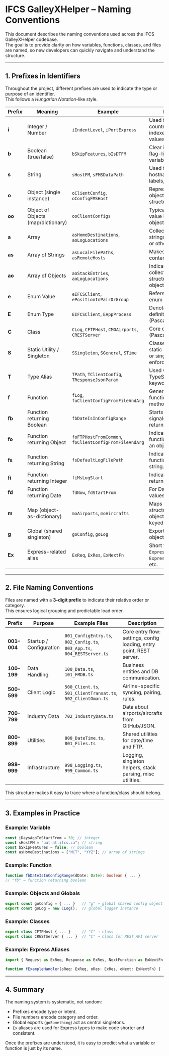 # IFCS GalleyXHelper – Naming Conventions

This document describes the naming conventions used across the IFCS GalleyXHelper codebase.  
The goal is to provide clarity on how variables, functions, classes, and files are named, so new developers can quickly navigate and understand the structure.

---

## 1. Prefixes in Identifiers

Throughout the project, different prefixes are used to indicate the type or purpose of an identifier.  
This follows a _Hungarian Notation_-like style.

| Prefix | Meaning                            | Example                                               | Notes                                                      |
| ------ | ---------------------------------- | ----------------------------------------------------- | ---------------------------------------------------------- |
| **i**  | Integer / Number                   | `iIndentLevel`, `iPortExpress`                        | Used for counters, indexes, numeric values.                |
| **b**  | Boolean (true/false)               | `bSkipFeatures`, `bIsDTFM`                            | Clear indicator of flag-like variables.                    |
| **s**  | String                             | `sHostFM`, `sFMSDataPath`                             | Used for paths, hostnames, labels, etc.                    |
| **o**  | Object (single instance)           | `oClientConfig`, `oConfigFMSHost`                     | Represents an object with structured data.                 |
| **oo** | Object of Objects (map/dictionary) | `ooClientConfigs`                                     | Typically key-value lookup objects.                        |
| **a**  | Array                              | `asHomeDestinations`, `aoLogLocations`                | Collections of strings, objects, or other values.          |
| **as** | Array of Strings                   | `asLocalFilePaths`, `asRemoteHosts`                   | Makes array contents explicit.                             |
| **ao** | Array of Objects                   | `aoStackEntries`, `aoLogLocations`                    | Indicates collection of structured objects.                |
| **e**  | Enum Value                         | `eIFCSClient`, `ePositionInPairOrGroup`               | Refers to specific enum members.                           |
| **E**  | Enum Type                          | `EIFCSClient`, `EAppProcess`                          | Denotes an enum definition (PascalCase).                   |
| **C**  | Class                              | `CLog`, `CFTPHost`, `CMOAirports`, `CRESTServer`      | Core classes (PascalCase).                                 |
| **S**  | Static Utility / Singleton         | `SSingleton`, `SGeneral`, `STime`                     | Classes with only static members or singleton enforcement. |
| **T**  | Type Alias                         | `TPath`, `TClientConfig`, `TResponseJsonParam`        | Used with TypeScript `type` keyword.                       |
| **f**  | Function                           | `fLog`, `foClientConfigFromFileAndArg`                | General-purpose function or method.                        |
| **fb** | Function returning Boolean         | `fbDateIsInConfigRange`                               | Starts with `f` but signals a boolean return.              |
| **fo** | Function returning Object          | `foFTPHostFromCommon`, `foClientConfigFromFileAndArg` | Indicates the function returns an object.                  |
| **fs** | Function returning String          | `fsDefaultLogFilePath`                                | Indicates the function returns a string.                   |
| **fi** | Function returning Integer         | `fiMsLogStart`                                        | Indicates numeric return value.                            |
| **fd** | Function returning Date            | `fdNow`, `fdStartFrom`                                | For Date/time values.                                      |
| **m**  | Map (object-as-dictionary)         | `moAirports`, `moAircrafts`                           | Maps of structured objects, often keyed by code.           |
| **g**  | Global (shared singleton)          | `goConfig`, `goLog`                                   | Exported global object instances.                          |
| **Ex** | Express-related alias              | `ExReq`, `ExRes`, `ExNextFn`                          | Short for `Express.Request`, `Express.Response`, etc.      |

---

## 2. File Naming Conventions

Files are named with a **3-digit prefix** to indicate their relative order or category.  
This ensures logical grouping and predictable load order.

| Prefix      | Purpose                 | Example Files                                                            | Description                                                          |
| ----------- | ----------------------- | ------------------------------------------------------------------------ | -------------------------------------------------------------------- |
| **001–004** | Startup / Configuration | `001_ConfigEntry.ts`, `002_Config.ts`, `003_App.ts`, `004_RESTServer.ts` | Core entry flow: settings, config loading, entry point, REST server. |
| **100–199** | Data Handling           | `100_Data.ts`, `101_FMDB.ts`                                             | Business entities and DB communication.                              |
| **500–599** | Client Logic            | `500_Client.ts`, `501_ClientTransat.ts`, `502_ClientOman.ts`             | Airline-specific syncing, pairing, rules.                            |
| **700–799** | Industry Data           | `702_IndustryData.ts`                                                    | Data about airports/aircrafts from GitHub/JSON.                      |
| **800–899** | Utilities               | `800_DateTime.ts`, `801_Files.ts`                                        | Shared utilities for date/time and FTP.                              |
| **998–999** | Infrastructure          | `998_Logging.ts`, `999_Common.ts`                                        | Logging, singleton helpers, stack parsing, misc utilities.           |

This structure makes it easy to trace where a function/class should belong.

---

## 3. Examples in Practice

### Example: Variable

```ts
const iDaysAgoToStartFrom = 30; // integer
const sHostFM = "uat-at.ifcs.ca"; // string
const bSkipFeatures = false; // boolean
const asHomeDestinations = ["MCT", "YYZ"]; // array of strings
```

### Example: Function

```ts
function fbDateIsInConfigRange(dDate: Date): boolean { ... }
// "fb" → function returning boolean
```

### Example: Objects and Globals

```ts
export const goConfig = { ... }   // "g" → global shared config object
export const goLog = new CLog();  // global logger instance
```

### Example: Classes

```ts
export class CFTPHost { ... }     // "C" → class
export class CRESTServer { ... }  // "C" → class for REST API server
```

### Example: Express Aliases

```ts
import { Request as ExReq, Response as ExRes, NextFunction as ExNextFn } from "express";

function fExampleHandler(oReq: ExReq, oRes: ExRes, oNext: ExNextFn) { ... }
```

---

## 4. Summary

The naming system is systematic, not random:

- Prefixes encode type or intent.
- File numbers encode category and order.
- Global exports (`goSomething`) act as central singletons.
- `Ex` aliases are used for Express types to make code shorter and consistent.

Once the prefixes are understood, it is easy to predict what a variable or function is just by its name.
